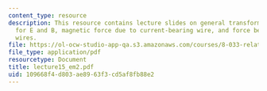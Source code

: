 ```yaml
---
content_type: resource
description: This resource contains lecture slides on general transformation laws
  for E and B, magnetic force due to current-bearing wire, and force between current-bearing
  wires.
file: https://ol-ocw-studio-app-qa.s3.amazonaws.com/courses/8-033-relativity-fall-2006/109668f4d803ae8963f3cd5af8fb88e2_lecture15_em2.pdf
file_type: application/pdf
resourcetype: Document
title: lecture15_em2.pdf
uid: 109668f4-d803-ae89-63f3-cd5af8fb88e2
---
```

